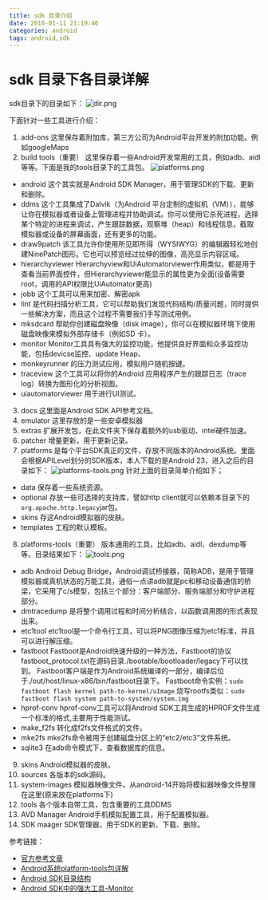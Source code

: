 ```yaml
---
title: sdk 目录介绍
date: 2018-01-11 21:19:46
categories: android
tags: android,sdk
---
```


# sdk 目录下各目录详解

sdk目录下的目录如下：
![dir.png](http://upload-images.jianshu.io/upload_images/2178834-947c10d5de3b8a99.png?imageMogr2/auto-orient/strip%7CimageView2/2/w/1240)

下面针对一些工具进行介绍：

1. add-ons
这里保存着附加库，第三方公司为Android平台开发的附加功能。例如googleMaps
2. build tools（重要）
这里保存着一些Android开发常用的工具，例如adb、aidl等等。下面是我的tools目录下的工具包。
![platforms.png](http://upload-images.jianshu.io/upload_images/2178834-56578752af0e735e.png?imageMogr2/auto-orient/strip%7CimageView2/2/w/1240)

* android
这个其实就是Android SDK Manager，用于管理SDK的下载、更新和删除。
* ddms
这个工具集成了Dalvik（为Android 平台定制的虚拟机（VM）），能够让你在模拟器或者设备上管理进程并协助调试。你可以使用它杀死进程，选择某个特定的进程来调试，产生跟踪数据，观察堆（heap）和线程信息，截取模拟器或设备的屏幕画面，还有更多的功能。
* draw9patch
该工具允许你使用所见即所得（WYSIWYG）的编辑器轻松地创建NinePatch图形。它也可以预览经过拉伸的图像，高亮显示内容区域。
* hierarchyviewer
Hierarchyview和UiAutomatorviewer作用类似，都是用于查看当前界面控件，但Hierarchyviewer能显示的属性更为全面(设备需要root，调用的API权限比UiAutomator更高)
* jobb
这个工具可以用来加密、解密apk
* lint
 是代码扫描分析工具，它可以帮助我们发现代码结构/质量问题，同时提供一些解决方案，而且这个过程不需要我们手写测试用例。
* mksdcard
帮助你创建磁盘映像（disk image），你可以在模拟器环境下使用磁盘映像来模拟外部存储卡（例如SD 卡）。
* monitor
Monitor工具具有强大的监控功能，他提供良好界面和众多监控功能，包括devicse监控、update Heap、
* monkeyrunner
的压力测试应用，模拟用户随机按键。
* traceview
这个工具可以将你的Android 应用程序产生的跟踪日志（trace log）转换为图形化的分析视图。
* uiautomatorviewer
用于进行UI测试。
3. docs
这里面是Android SDK API参考文档。
4. emulator
这里存放的是一些安卓模拟器
5. extras
扩展开发包，在此文件夹下保存着额外的usb驱动、intel硬件加速。
6. patcher
增量更新，用于更新记录。
7. platforms
是每个平台SDK真正的文件，存放不同版本的Android系统。里面会根据APILevel划分的SDK版本，本人下载的是Android 23，进入之后的目录如下：
![platforms-tools.png](http://upload-images.jianshu.io/upload_images/2178834-c413d794f93d0106.png?imageMogr2/auto-orient/strip%7CimageView2/2/w/1240)
针对上面的目录简单介绍如下；
* data
保存着一些系统资源。
* optional
存放一些可选择的支持库，譬如http client就可以依赖本目录下的``org.apache.http.legacy``jar包。
* skins
存这Android模拟器的皮肤。
* templates
工程的默认模板。
8. platforms-tools（重要）
版本通用的工具，比如adb、aidl、dexdump等等。目录结果如下：
![tools.png](http://upload-images.jianshu.io/upload_images/2178834-362d048fe17c7107.png?imageMogr2/auto-orient/strip%7CimageView2/2/w/1240)
* adb 
Android Debug Bridge，Android调试桥接器，简称ADB，是用于管理模拟器或真机状态的万能工具，通俗一点讲adb就是pc和移动设备通信的桥梁，它采用了c/s模型，包括三个部分：客户端部分、服务端部分和守护进程部分。
* dmtracedump
是将整个调用过程和时间分析结合，以函数调用图的形式表现出来。
* etc1tool
    etc1tool是一个命令行工具，可以将PNG图像压缩为etc1标准，并且可以进行解压缩。
* fastboot
    Fastboot是Android快速升级的一种方法，Fastboot的协议fastboot_protocol.txt在源码目录./bootable/bootloader/legacy下可以找到。
    Fastboot客户端是作为Android系统编译的一部分，编译后位于./out/host/linux-x86/bin/fastboot目录下。
    Fastboot命令实例：``sudo fastboot flash kernel path-to-kernel/uImage``
    烧写rootfs类似：``sudo fastboot flash system path-to-system/system.img``
* hprof-conv
hprof-conv工具可以将Android SDK工具生成的HPROF文件生成一个标准的格式,主要用于性能测试。
* make_f2fs
转化成f2fs文件格式的文件。
* mke2fs
mke2fs命令被用于创建磁盘分区上的“etc2/etc3”文件系统。
* sqlite3
在adb命令模式下，查看数据库的信息。
9. skins
Android模拟器的皮肤。
10. sources
各版本的sdk源码。
11. system-images
模拟器映像文件。从android-14开始将模拟器映像文件整理在这里(原来放在platforms下)
12. tools
各个版本自带工具，包含重要的工具DDMS
13. AVD Manager
Android手机模拟配置工具，用于配置模拟器。
14. SDK maager
SDK管理器，用于SDK的更新、下载、删除。

参考链接：

* [官方参考文章](https://developer.android.com/studio/command-line/jobb.html)
* [Android系统platform-tools包详解](http://blog.csdn.net/apple_hsp/article/details/51459930)
* [Android SDK目录结构](http://blog.csdn.net/itluochen/article/details/52688935)
* [Android SDK中的强大工具-Monitor](https://www.jianshu.com/p/3f8828b4a05a)